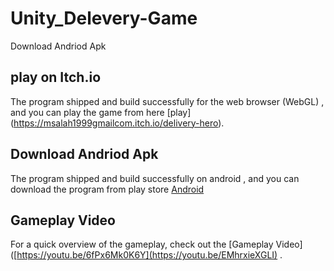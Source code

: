 # Unity_Delevery-Game
Download Andriod Apk

## play on Itch.io
The program shipped and build successfully for the web browser (WebGL) , and you can play the game from here  [play] (https://msalah1999gmailcom.itch.io/delivery-hero).

## Download Andriod Apk
The program shipped and build successfully on android , and you can download the program from play store [Android ](https://play.google.com/store/apps/details?id=com.SalahGames.DeleveryHero&pcampaignid=web_share)

## Gameplay Video

For a quick overview of the gameplay, check out the [Gameplay Video]([https://youtu.be/6fPx6Mk0K6Y](https://youtu.be/EMhrxieXGLI) .
